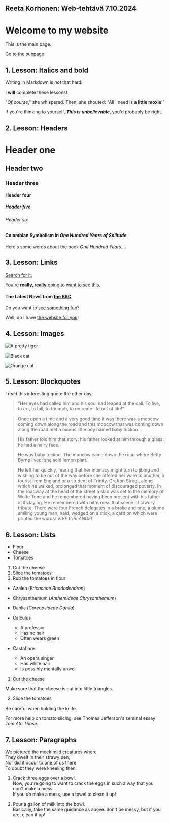 ## Reeta Korhonen: Web-tehtävä 7.10.2024

# Welcome to my website  
This is the main page.  

[Go to the subpage](subpage.md)  

## 1. Lesson: Italics and bold  

Writing in Markdown is _not_ that hard!  

I **will** complete these lessons!  

"_Of course_," she whispered. Then, she shouted: "All I need is **a little moxie**!"  

If you're thinking to yourself, **_This is unbelievable_**, you'd probably be right.  


## 2. Lesson: Headers  

# Header one  
## Header two  
### Header three  
#### Header four  
##### Header five  
###### Header six  

#### Colombian Symbolism in _One Hundred Years of Solitude_

Here's some words about the book _One Hundred Years..._.  

## 3. Lesson: Links  

[Search for it.](https://www.google.com)  

[You're **really, really** going to want to see this.](https://www.dailykitten.com)  

#### The Latest News from [the BBC](https://www.bbc.com/news)

Do you want to [see something fun][a fun place]?

Well, do I have [the website for you][another fun place]!

[a fun place]: https://www.zombo.com

[another fun place]: https://www.stumbleupon.com  

## 4. Lesson: Images  

![A pretty tiger](https://upload.wikimedia.org/wikipedia/commons/5/56/Tiger.50.jpg)  

![Black cat][BLack]  

![Orange cat][Orange]  

[Black]: https://upload.wikimedia.org/wikipedia/commons/a/a3/81_INF_DIV_SSI.jpg

[Orange]: https://icons.iconarchive.com/icons/google/noto-emoji-animals-nature/256/22221-cat-icon.png  

## 5. Lesson: Blockquotes  

I read this interesting quote the other day:  
> "Her eyes had called him and his soul had leaped at the call. To live, to err, to fall, to triumph, to recreate life out of life!"  

>Once upon a time and a very good time it was there was a moocow coming down along the road and this moocow that was coming down along the road met a nicens little boy named baby tuckoo...
>
>His father told him that story: his father looked at him through a glass: he had a hairy face.
>
>He was baby tuckoo. The moocow came down the road where Betty Byrne lived: she sold lemon platt.  

>He left her quickly, fearing that her intimacy might turn to jibing and wishing to be out of the way before she offered her ware to another, a tourist from England or a student of Trinity. Grafton Street, along which he walked, prolonged that moment of discouraged poverty. In the roadway at the head of the street a slab was set to the memory of Wolfe Tone and he remembered having been present with his father at its laying. He remembered with bitterness that scene of tawdry tribute. There were four French delegates in a brake and one, a plump smiling young man, held, wedged on a stick, a card on which were printed the words: _VIVE L'IRLANDE_!  

## 6. Lesson: Lists  

* Flour
* Cheese
* Tomatoes  

1. Cut the cheese
2. Slice the tomatoes
3. Rub the tomatoes in flour  

* Azalea (_Ericaceae Rhododendron_)
* Chrysanthemum (_Anthemideae Chrysanthemum_)
* Dahlia (_Coreopsideae Dahlia_)  

* Calculus
  * A professor
  * Has no hair
  * Often wears green
* Castafiore
  * An opera singer
  * Has white hair
  * Is possibly mentally unwell  

1. Cut the cheese

 Make sure that the cheese is cut into little triangles.

2. Slice the tomatoes

 Be careful when holding the knife.
 
 For more help on tomato slicing, see Thomas Jefferson's seminal essay _Tom Ate Those_.  

## 7. Lesson: Paragraphs  

We pictured the meek mild creatures where  
They dwelt in their strawy pen,  
Nor did it occur to one of us there  
To doubt they were kneeling then.  

1. Crack three eggs over a bowl.  
Now, you're going to want to crack the eggs in such a way that you don't make a mess.  
If you _do_ make a mess, use a towel to clean it up!

2. Pour a gallon of milk into the bowl.  
Basically, take the same guidance as above: don't be messy, but if you are, clean it up!

